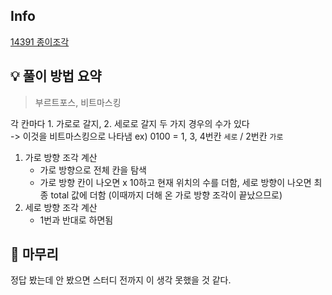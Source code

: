 ## Info
[14391 종이조각](https://www.acmicpc.net/problem/14391)

## 💡 풀이 방법 요약
> 부르트포스, 비트마스킹

각 칸마다 1. 가로로 갈지, 2. 세로로 갈지 두 가지 경우의 수가 있다  
-> 이것을 비트마스킹으로 나타냄 ex) 0100 = 1, 3, 4번칸 `세로` / 2번칸 `가로`

1. 가로 방향 조각 계산
    - 가로 방향으로 전체 칸을 탐색
    - 가로 방향 칸이 나오면 x 10하고 현재 위치의 수를 더함, 세로 방향이 나오면 최종 total 값에 더함 
       (이때까지 더해 온 가로 방향 조각이 끝났으므로)
2. 세로 방향 조각 계산
    - 1번과 반대로 하면됨 

## 🙂 마무리
정답 봤는데 안 봤으면 스터디 전까지 이 생각 못했을 것 같다.
